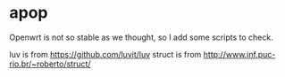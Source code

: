 # apop
Openwrt is not so stable as we thought, so I add some scripts to check.

luv is from https://github.com/luvit/luv
struct is from http://www.inf.puc-rio.br/~roberto/struct/
